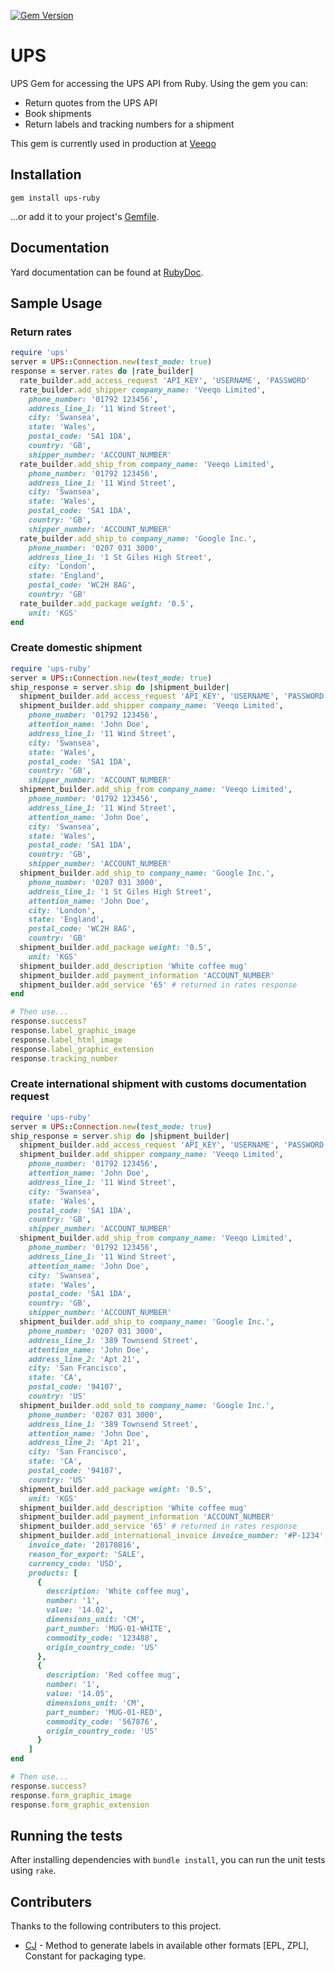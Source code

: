 [![Gem Version](https://img.shields.io/gem/v/ups-ruby.svg?style=flat-square)](http://badge.fury.io/rb/ups-ruby)

# UPS

UPS Gem for accessing the UPS API from Ruby. Using the gem you can:
  - Return quotes from the UPS API
  - Book shipments
  - Return labels and tracking numbers for a shipment

This gem is currently used in production at [Veeqo](http://www.veeqo.com)

## Installation

    gem install ups-ruby

...or add it to your project's [Gemfile](http://bundler.io/).

## Documentation

Yard documentation can be found at [RubyDoc](http://www.rubydoc.info/github/veeqo/ups-ruby).

## Sample Usage

### Return rates

```ruby
require 'ups'
server = UPS::Connection.new(test_mode: true)
response = server.rates do |rate_builder|
  rate_builder.add_access_request 'API_KEY', 'USERNAME', 'PASSWORD'
  rate_builder.add_shipper company_name: 'Veeqo Limited',
    phone_number: '01792 123456',
    address_line_1: '11 Wind Street',
    city: 'Swansea',
    state: 'Wales',
    postal_code: 'SA1 1DA',
    country: 'GB',
    shipper_number: 'ACCOUNT_NUMBER'
  rate_builder.add_ship_from company_name: 'Veeqo Limited',
    phone_number: '01792 123456',
    address_line_1: '11 Wind Street',
    city: 'Swansea',
    state: 'Wales',
    postal_code: 'SA1 1DA',
    country: 'GB',
    shipper_number: 'ACCOUNT_NUMBER'
  rate_builder.add_ship_to company_name: 'Google Inc.',
    phone_number: '0207 031 3000',
    address_line_1: '1 St Giles High Street',
    city: 'London',
    state: 'England',
    postal_code: 'WC2H 8AG',
    country: 'GB'
  rate_builder.add_package weight: '0.5',
    unit: 'KGS'
end
```

### Create domestic shipment
```ruby
require 'ups-ruby'
server = UPS::Connection.new(test_mode: true)
ship_response = server.ship do |shipment_builder|
  shipment_builder.add_access_request 'API_KEY', 'USERNAME', 'PASSWORD'
  shipment_builder.add_shipper company_name: 'Veeqo Limited',
    phone_number: '01792 123456',
    attention_name: 'John Doe',
    address_line_1: '11 Wind Street',
    city: 'Swansea',
    state: 'Wales',
    postal_code: 'SA1 1DA',
    country: 'GB',
    shipper_number: 'ACCOUNT_NUMBER'
  shipment_builder.add_ship_from company_name: 'Veeqo Limited',
    phone_number: '01792 123456',
    address_line_1: '11 Wind Street',
    attention_name: 'John Doe',
    city: 'Swansea',
    state: 'Wales',
    postal_code: 'SA1 1DA',
    country: 'GB',
    shipper_number: 'ACCOUNT_NUMBER'
  shipment_builder.add_ship_to company_name: 'Google Inc.',
    phone_number: '0207 031 3000',
    address_line_1: '1 St Giles High Street',
    attention_name: 'John Doe',
    city: 'London',
    state: 'England',
    postal_code: 'WC2H 8AG',
    country: 'GB'
  shipment_builder.add_package weight: '0.5',
    unit: 'KGS'
  shipment_builder.add_description 'White coffee mug'
  shipment_builder.add_payment_information 'ACCOUNT_NUMBER'
  shipment_builder.add_service '65' # returned in rates response
end
```


```ruby
# Then use...
response.success?
response.label_graphic_image
response.label_html_image
response.label_graphic_extension
response.tracking_number
```

### Create international shipment with customs documentation request
```ruby
require 'ups-ruby'
server = UPS::Connection.new(test_mode: true)
ship_response = server.ship do |shipment_builder|
  shipment_builder.add_access_request 'API_KEY', 'USERNAME', 'PASSWORD'
  shipment_builder.add_shipper company_name: 'Veeqo Limited',
    phone_number: '01792 123456',
    attention_name: 'John Doe',
    address_line_1: '11 Wind Street',
    city: 'Swansea',
    state: 'Wales',
    postal_code: 'SA1 1DA',
    country: 'GB',
    shipper_number: 'ACCOUNT_NUMBER'
  shipment_builder.add_ship_from company_name: 'Veeqo Limited',
    phone_number: '01792 123456',
    address_line_1: '11 Wind Street',
    attention_name: 'John Doe',
    city: 'Swansea',
    state: 'Wales',
    postal_code: 'SA1 1DA',
    country: 'GB',
    shipper_number: 'ACCOUNT_NUMBER'
  shipment_builder.add_ship_to company_name: 'Google Inc.',
    phone_number: '0207 031 3000',
    address_line_1: '389 Townsend Street',
    attention_name: 'John Doe',
    address_line_2: 'Apt 21',
    city: 'San Francisco',
    state: 'CA',
    postal_code: '94107',
    country: 'US'
  shipment_builder.add_sold_to company_name: 'Google Inc.',
    phone_number: '0207 031 3000',
    address_line_1: '389 Townsend Street',
    attention_name: 'John Doe',
    address_line_2: 'Apt 21',
    city: 'San Francisco',
    state: 'CA',
    postal_code: '94107',
    country: 'US'
  shipment_builder.add_package weight: '0.5',
    unit: 'KGS'
  shipment_builder.add_description 'White coffee mug'
  shipment_builder.add_payment_information 'ACCOUNT_NUMBER'
  shipment_builder.add_service '65' # returned in rates response
  shipment_builder.add_international_invoice invoice_number: '#P-1234',
    invoice_date: '20170816',
    reason_for_export: 'SALE',
    currency_code: 'USD',
    products: [
      {
        description: 'White coffee mug',
        number: '1',
        value: '14.02',
        dimensions_unit: 'CM',
        part_number: 'MUG-01-WHITE',
        commodity_code: '123488',
        origin_country_code: 'US'
      },
      {
        description: 'Red coffee mug',
        number: '1',
        value: '14.05',
        dimensions_unit: 'CM',
        part_number: 'MUG-01-RED',
        commodity_code: '567876',
        origin_country_code: 'US'
      }
    ]
end
```


```ruby
# Then use...
response.success?
response.form_graphic_image
response.form_graphic_extension
```

## Running the tests

After installing dependencies with `bundle install`, you can run the unit tests using `rake`.

## Contributers

Thanks to the following contributers to this project.

  - [CJ](https://github.com/chirag7jain) - Method to generate labels in available other formats [EPL, ZPL], Constant for packaging type.
